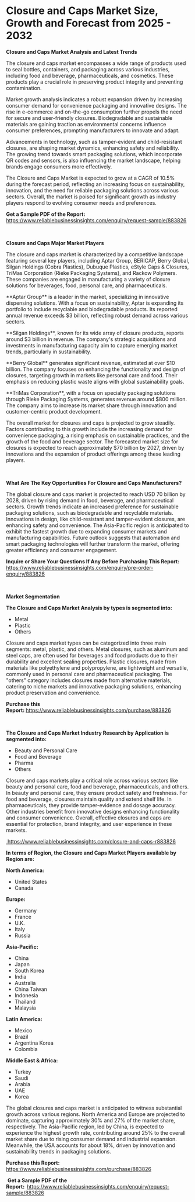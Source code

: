 <p><h1>Closure and Caps Market Size, Growth and Forecast from 2025 - 2032</h1></p><p><strong>Closure and Caps Market Analysis and Latest Trends</strong></p>
<p><p>The closure and caps market encompasses a wide range of products used to seal bottles, containers, and packaging across various industries, including food and beverage, pharmaceuticals, and cosmetics. These products play a crucial role in preserving product integrity and preventing contamination. </p><p>Market growth analysis indicates a robust expansion driven by increasing consumer demand for convenience packaging and innovative designs. The rise in e-commerce and on-the-go consumption further propels the need for secure and user-friendly closures. Biodegradable and sustainable materials are gaining traction as environmental concerns influence consumer preferences, prompting manufacturers to innovate and adapt.</p><p>Advancements in technology, such as tamper-evident and child-resistant closures, are shaping market dynamics, enhancing safety and reliability. The growing trend towards smart packaging solutions, which incorporate QR codes and sensors, is also influencing the market landscape, helping brands engage consumers more effectively. </p><p>The Closure and Caps Market is expected to grow at a CAGR of 10.5% during the forecast period, reflecting an increasing focus on sustainability, innovation, and the need for reliable packaging solutions across various sectors. Overall, the market is poised for significant growth as industry players respond to evolving consumer needs and preferences.</p></p>
<p><strong>Get a Sample PDF of the Report:&nbsp;</strong> <a href="https://www.reliablebusinessinsights.com/enquiry/request-sample/883826?utm_campaign=101&utm_medium=2&utm_source=Github&utm_content=ia&utm_term=19042025&utm_id=closure-and-caps">https://www.reliablebusinessinsights.com/enquiry/request-sample/883826</a></p>
<p>&nbsp;</p>
<p><strong>Closure and Caps Major Market Players</strong></p>
<p><p>The closure and caps market is characterized by a competitive landscape featuring several key players, including Aptar Group, BERICAP, Berry Global, Silgan Holdings (Cobra Plastics), Dubuque Plastics, eStyle Caps & Closures, TriMas Corporation (Rieke Packaging Systems), and Rackow Polymers. These companies are engaged in manufacturing a variety of closure solutions for beverages, food, personal care, and pharmaceuticals.</p><p>**Aptar Group** is a leader in the market, specializing in innovative dispensing solutions. With a focus on sustainability, Aptar is expanding its portfolio to include recyclable and biodegradable products. Its reported annual revenue exceeds $3 billion, reflecting robust demand across various sectors.</p><p>**Silgan Holdings**, known for its wide array of closure products, reports around $3 billion in revenue. The company's strategic acquisitions and investments in manufacturing capacity aim to capture emerging market trends, particularly in sustainability.</p><p>**Berry Global** generates significant revenue, estimated at over $10 billion. The company focuses on enhancing the functionality and design of closures, targeting growth in markets like personal care and food. Their emphasis on reducing plastic waste aligns with global sustainability goals.</p><p>**TriMas Corporation**, with a focus on specialty packaging solutions through Rieke Packaging Systems, generates revenue around $800 million. The company aims to increase its market share through innovation and customer-centric product development.</p><p>The overall market for closures and caps is projected to grow steadily. Factors contributing to this growth include the increasing demand for convenience packaging, a rising emphasis on sustainable practices, and the growth of the food and beverage sector. The forecasted market size for closures is expected to reach approximately $70 billion by 2027, driven by innovations and the expansion of product offerings among these leading players.</p></p>
<p>&nbsp;</p>
<p><strong>What Are The Key Opportunities For Closure and Caps Manufacturers?</strong></p>
<p><p>The global closure and caps market is projected to reach USD 70 billion by 2028, driven by rising demand in food, beverage, and pharmaceutical sectors. Growth trends indicate an increased preference for sustainable packaging solutions, such as biodegradable and recyclable materials. Innovations in design, like child-resistant and tamper-evident closures, are enhancing safety and convenience. The Asia-Pacific region is anticipated to exhibit the fastest growth due to expanding consumer markets and manufacturing capabilities. Future outlook suggests that automation and smart packaging technologies will further transform the market, offering greater efficiency and consumer engagement.</p></p>
<p><strong>Inquire or Share Your Questions If Any Before Purchasing This Report:</strong> <a href="https://www.reliablebusinessinsights.com/enquiry/pre-order-enquiry/883826?utm_campaign=101&utm_medium=2&utm_source=Github&utm_content=ia&utm_term=19042025&utm_id=closure-and-caps">https://www.reliablebusinessinsights.com/enquiry/pre-order-enquiry/883826</a></p>
<p>&nbsp;</p>
<p><strong>Market Segmentation</strong></p>
<p><strong>The Closure and Caps Market Analysis by types is segmented into:</strong></p>
<p><ul><li>Metal</li><li>Plastic</li><li>Others</li></ul></p>
<p><p>Closure and caps market types can be categorized into three main segments: metal, plastic, and others. Metal closures, such as aluminum and steel caps, are often used for beverages and food products due to their durability and excellent sealing properties. Plastic closures, made from materials like polyethylene and polypropylene, are lightweight and versatile, commonly used in personal care and pharmaceutical packaging. The "others" category includes closures made from alternative materials, catering to niche markets and innovative packaging solutions, enhancing product preservation and convenience.</p></p>
<p><strong>Purchase this Report:&nbsp;</strong><a href="https://www.reliablebusinessinsights.com/purchase/883826?utm_campaign=101&utm_medium=2&utm_source=Github&utm_content=ia&utm_term=19042025&utm_id=closure-and-caps">https://www.reliablebusinessinsights.com/purchase/883826</a></p>
<p>&nbsp;</p>
<p><strong>The Closure and Caps Market Industry Research by Application is segmented into:</strong></p>
<p><ul><li>Beauty and Personal Care</li><li>Food and Beverage</li><li>Pharma</li><li>Others</li></ul></p>
<p><p>Closure and caps markets play a critical role across various sectors like beauty and personal care, food and beverage, pharmaceuticals, and others. In beauty and personal care, they ensure product safety and freshness. For food and beverage, closures maintain quality and extend shelf life. In pharmaceuticals, they provide tamper-evidence and dosage accuracy. Other industries benefit from innovative designs enhancing functionality and consumer convenience. Overall, effective closures and caps are essential for protection, brand integrity, and user experience in these markets.</p></p>
<p><a href="https://www.reliablebusinessinsights.com/closure-and-caps-r883826?utm_campaign=101&utm_medium=2&utm_source=Github&utm_content=ia&utm_term=19042025&utm_id=closure-and-caps">&nbsp;https://www.reliablebusinessinsights.com/closure-and-caps-r883826</a></p>
<p><strong>In terms of Region, the Closure and Caps Market Players available by Region are:</strong></p>
<p>
    <p> <strong> North America: </strong>
        <ul>
            <li>United States</li>
            <li>Canada</li>
        </ul>
        </p> 
    <p> <strong> Europe: </strong>
        <ul>
            <li>Germany</li>
            <li>France</li>
            <li>U.K.</li>
            <li>Italy</li>
            <li>Russia</li>
        </ul>
        </p> 
    <p> <strong> Asia-Pacific: </strong>
        <ul>
            <li>China</li>
            <li>Japan</li>
            <li>South Korea</li>
            <li>India</li>
            <li>Australia</li>
            <li>China Taiwan</li>
            <li>Indonesia</li>
            <li>Thailand</li>
            <li>Malaysia</li>
        </ul>
        </p> 
    <p> <strong> Latin America: </strong>
        <ul>
            <li>Mexico</li>
            <li>Brazil</li>
            <li>Argentina Korea</li>
            <li>Colombia</li>
        </ul>
        </p> 
    <p> <strong> Middle East & Africa: </strong>
        <ul>
            <li>Turkey</li>
            <li>Saudi</li>
            <li>Arabia</li>
            <li>UAE</li>
            <li>Korea</li>
        </ul>
    </p>
    </p>
<p><p>The global closures and caps market is anticipated to witness substantial growth across various regions. North America and Europe are projected to dominate, capturing approximately 30% and 27% of the market share, respectively. The Asia-Pacific region, led by China, is expected to experience the highest growth rate, contributing around 25% to the overall market share due to rising consumer demand and industrial expansion. Meanwhile, the USA accounts for about 18%, driven by innovation and sustainability trends in packaging solutions.</p></p>
<p><strong>Purchase this Report: </strong><a href="https://www.reliablebusinessinsights.com/purchase/883826?utm_campaign=101&utm_medium=2&utm_source=Github&utm_content=ia&utm_term=19042025&utm_id=closure-and-caps">https://www.reliablebusinessinsights.com/purchase/883826</a></p>
<p>&nbsp;<strong>Get a Sample PDF of the Report:&nbsp;&nbsp;</strong><a href="https://www.reliablebusinessinsights.com/enquiry/request-sample/883826?utm_campaign=101&utm_medium=2&utm_source=Github&utm_content=ia&utm_term=19042025&utm_id=closure-and-caps">https://www.reliablebusinessinsights.com/enquiry/request-sample/883826</a></p>
<p><strong></strong></p>
<p><p></p><p></p><p></p></p>